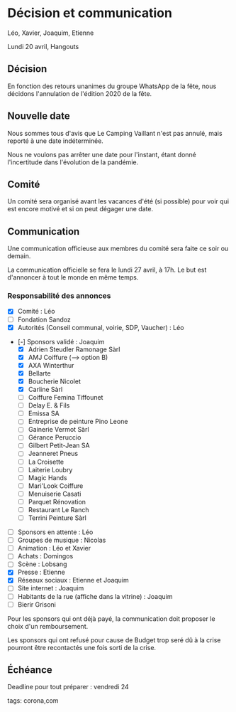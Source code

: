 # Décision et communication

Léo, Xavier, Joaquim, Etienne

Lundi 20 avril, Hangouts

## Décision

En fonction des retours unanimes du groupe WhatsApp de la fête, nous décidons l'annulation de l'édition 2020 de la fête.

## Nouvelle date

Nous sommes tous d'avis que Le Camping Vaillant n'est pas annulé, mais reporté à une date indéterminée.

Nous ne voulons pas arrêter une date pour l'instant, étant donné l'incertitude dans l'évolution de la pandémie.

## Comité

Un comité sera organisé avant les vacances d'été (si possible) pour voir qui est encore motivé et si on peut dégager une date.

## Communication

Une communication officieuse aux membres du comité sera faite ce soir ou demain.

La communication officielle se fera le lundi 27 avril, à 17h. Le but est d'annoncer à tout le monde en même temps.

### Responsabilité des annonces

* [x] Comité : Léo
* [ ] Fondation Sandoz
* [x] Autorités (Conseil communal, voirie, SDP, Vaucher) : Léo 
* [-] Sponsors validé : Joaquim
  * [x] Adrien Steudler Ramonage Sàrl
  * [x] AMJ Coiffure (--> option B)
  * [x] AXA Winterthur
  * [x] Bellarte
  * [x] Boucherie Nicolet
  * [x] Carline Sàrl
  * [ ] Coiffure Femina Tiffounet
  * [ ] Delay E. & Fils
  * [ ] Emissa SA
  * [ ] Entreprise de peinture Pino Leone
  * [ ] Gainerie Vermot Sàrl
  * [ ] Gérance Peruccio
  * [ ] Gilbert Petit-Jean SA
  * [ ] Jeanneret Pneus
  * [ ] La Croisette
  * [ ] Laiterie Loubry
  * [ ] Magic Hands
  * [ ] Mari'Look Coiffure
  * [ ] Menuiserie Casati
  * [ ] Parquet Rénovation
  * [ ] Restaurant Le Ranch
  * [ ] Terrini Peinture Sàrl
* [ ] Sponsors en attente : Léo
* [ ] Groupes de musique : Nicolas
* [ ] Animation : Léo et Xavier
* [ ] Achats : Domingos
* [ ] Scène : Lobsang 
* [x] Presse : Etienne
* [x] Réseaux sociaux : Etienne et Joaquim
* [ ] Site internet : Joaquim
* [ ] Habitants de la rue (affiche dans la vitrine) : Joaquim 
* [ ] Bierir Grisoni

Pour les sponsors qui ont déjà payé, la communication doit proposer le choix d'un remboursement.

Les sponsors qui ont refusé pour cause de Budget trop seré dû à la crise pourront être recontactés une fois sorti de la crise.

## Échéance

Deadline pour tout préparer : vendredi 24



tags: corona,com